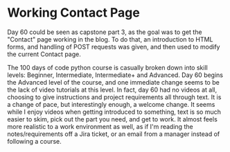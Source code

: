 # Working Contact Page

Day 60 could be seen as capstone part 3, as the goal was to get the "Contact" page working in the blog. To do that, an introduction to HTML forms, and handling of POST requests was given, and then used to modify the current Contact page.

The 100 days of code python course is casually broken down into skill levels: Beginner, Intermediate, Intermediate+ and Advanced. Day 60 begins the Advanced level of the course, and one immediate change seems to be the lack of video tutorials at this level. In fact, day 60 had no videos at all, choosing to give instructions and project requirements all through text. It is a change of pace, but interestingly enough, a welcome change. It seems while I enjoy videos when getting introduced to something, text is so much easier to skim, pick out the part you need, and get to work. It almost feels more realistic to a work environment as well, as if I'm reading the notes/requirements off a Jira ticket, or an email from a manager instead of following a course.